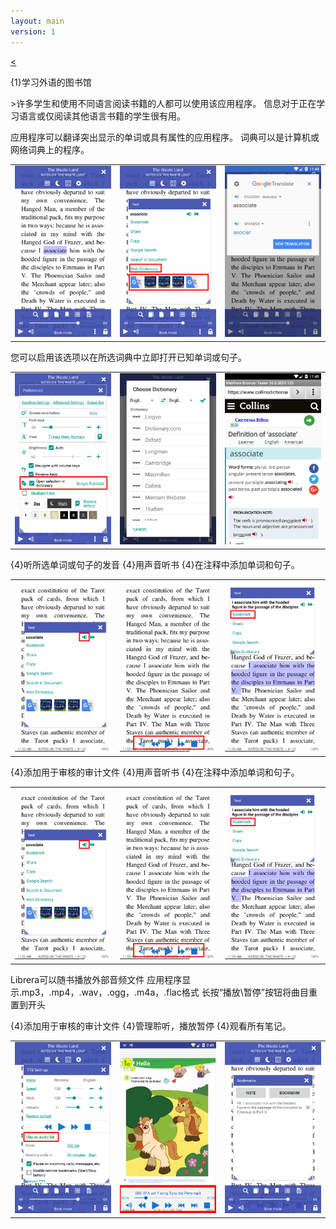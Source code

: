 ```yaml
---
layout: main
version: 1
---
```

[<](/wiki/faq)

{1}学习外语的图书馆

&gt;许多学生和使用不同语言阅读书籍的人都可以使用该应用程序。
信息对于正在学习语言或仅阅读其他语言书籍的学生很有用。

应用程序可以翻译突出显示的单词或具有属性的应用程序。
词典可以是计算机或网络词典上的程序。

||||
|-|-|-|
|![](1.png)|![](2.png)|![](3.png)|


您可以启用该选项以在所选词典中立即打开已知单词或句子。

||||
|-|-|-|
|![](4.png)|![](5.png)|![](6.png)|


{4}听所选单词或句子的发音
{4}用声音听书
{4}在注释中添加单词和句子。

||||
|-|-|-|
|![](7.png)|![](8.png)|![](9.png)|


{4}添加用于审核的审计文件
{4}用声音听书
{4}在注释中添加单词和句子。

||||
|-|-|-|
|![](7.png)|![](8.png)|![](9.png)|


Librera可以随书播放外部音频文件
应用程序显示.mp3，.mp4，.wav，.ogg，.m4a，.flac格式
长按“播放\暂停”按钮将曲目重置到开头

{4}添加用于审核的审计文件
{4}管理聆听，播放暂停
{4}观看所有笔记。

||||
|-|-|-|
|![](10.png)|![](11.png)|![](12.png)|
